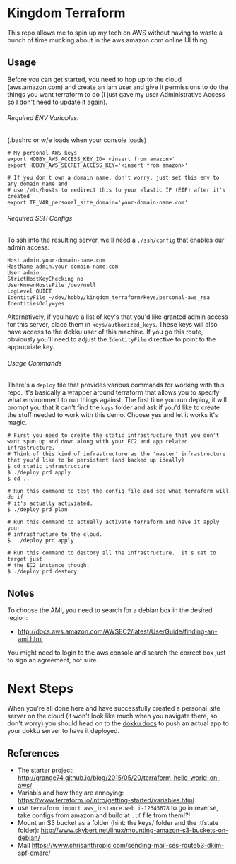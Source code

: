 # Kingdom Terraform
This repo allows me to spin up my tech on AWS without having to waste a bunch of time mucking about in the aws.amazon.com online UI thing.


## Usage

Before you can get started, you need to hop up to the cloud (aws.amazon.com) and create an iam user and give it permissions to do the things you want terraform to do (I just gave my user Administrative Access so I don't need to update it again).

###### Required ENV Variables:

(.bashrc or w/e loads when your console loads)
```
# My personal AWS keys
export HOBBY_AWS_ACCESS_KEY_ID='<insert from amazon>'
export HOBBY_AWS_SECRET_ACCESS_KEY='<insert from amazon>'

# If you don't own a domain name, don't worry, just set this env to any domain name and
# use /etc/hosts to redirect this to your elastic IP (EIP) after it's created
export TF_VAR_personal_site_domain='your-domain-name.com'
```

###### Required SSH Configs

To ssh into the resulting server, we'll need a `./ssh/config` that enables our admin access:
```
Host admin.your-domain-name.com
HostName admin.your-domain-name.com
User admin
StrictHostKeyChecking no
UserKnownHostsFile /dev/null
LogLevel QUIET
IdentityFile ~/dev/hobby/kingdom_terraform/keys/personal-aws_rsa
IdentitiesOnly=yes
```
Alternatively, if you have a list of key's that you'd like granted admin access for this server, place them in `keys/authorized_keys`.  These keys will also have access to the dokku user of this machine.  If you go this route, obviously you'll need to adjust the `IdentityFile` directive to point to the appropriate key.

###### Usage Commands
There's a `deploy` file that provides various commands for working with this repo.  It's basically a wrapper around terraform that allows you to specify what environment to run things against.  The first time you run deploy, it will prompt you that it can't find the `keys` folder and ask if you'd like to create the stuff needed to work with this demo.  Choose yes and let it works it's magic.

```
# First you need to create the static infrastructure that you don't want spun up and down along with your EC2 and app related infrastructure.
# Think of this kind of infrastructure as the 'master' infrastructure that you'd like to be persistent (and backed up ideally)
$ cd static_infrastructure
$ ./deploy prd apply
$ cd ..

# Run this command to test the config file and see what terraform will do if
# it's actually activiated.
$ ./deploy prd plan

# Run this command to actually activate terraform and have it apply your
# infrastructure to the cloud.
$  ./deploy prd apply

# Run this command to destory all the infrastructure.  It's set to target just
# the EC2 instance though.
$ ./deploy prd destory
```


## Notes

To choose the AMI, you need to search for a debian box in the desired region:
  * http://docs.aws.amazon.com/AWSEC2/latest/UserGuide/finding-an-ami.html

You might need to login to the aws console and search the correct box just to sign an agreement, not sure.


# Next Steps

When you're all done here and have successfully created a personal_site server on the cloud (it won't look like much when you navigate there, so don't worry) you should head on to the [dokku docs](DOCS/dokku.md) to push an actual app to your dokku server to have it deployed.


## References

- The starter project: http://grange74.github.io/blog/2015/05/20/terraform-hello-world-on-aws/
- Variabls and how they are annoying:  https://www.terraform.io/intro/getting-started/variables.html
- use `terraform import aws_instance.web i-12345678` to go in reverse, take configs from amazon and build at `.tf` file from them!?!
- Mount an S3 bucket as a folder (hint: the keys/ folder and the .tfstate folder):  http://www.skybert.net/linux/mounting-amazon-s3-buckets-on-debian/
- Mail https://www.chrisanthropic.com/sending-mail-ses-route53-dkim-spf-dmarc/
